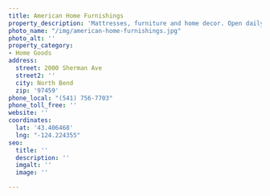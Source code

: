 ```yaml
---
title: American Home Furnishings
property_description: 'Mattresses, furniture and home decor. Open daily '
photo_name: "/img/american-home-furnishings.jpg"
photo_alt: ''
property_category:
- Home Goods
address:
  street: 2000 Sherman Ave
  street2: ''
  city: North Bend
  zip: '97459'
phone_local: "(541) 756-7703"
phone_toll_free: ''
website: ''
coordinates:
  lat: '43.406468'
  lng: "-124.224355"
seo:
  title: ''
  description: ''
  imgalt: ''
  image: ''

---
```

